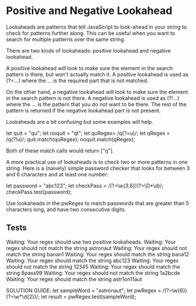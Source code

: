 # Positive and Negative Lookahead

Lookaheads are patterns that tell JavaScript to look-ahead in your string to check for patterns further along. This can be useful when you want to search for multiple patterns over the same string.

There are two kinds of lookaheads: positive lookahead and negative lookahead.

A positive lookahead will look to make sure the element in the search pattern is there, but won't actually match it. A positive lookahead is used as (?=...) where the ... is the required part that is not matched.

On the other hand, a negative lookahead will look to make sure the element in the search pattern is not there. A negative lookahead is used as (?!...) where the ... is the pattern that you do not want to be there. The rest of the pattern is returned if the negative lookahead part is not present.

Lookaheads are a bit confusing but some examples will help.

let quit = "qu";
let noquit = "qt";
let quRegex= /q(?=u)/;
let qRegex = /q(?!u)/;
quit.match(quRegex);
noquit.match(qRegex);

Both of these match calls would return ["q"].

A more practical use of lookaheads is to check two or more patterns in one string. Here is a (naively) simple password checker that looks for between 3 and 6 characters and at least one number:

let password = "abc123";
let checkPass = /(?=\w{3,6})(?=\D\*\d)/;
checkPass.test(password);

Use lookaheads in the pwRegex to match passwords that are greater than 5 characters long, and have two consecutive digits.

## Tests

Waiting: Your regex should use two positive lookaheads.
Waiting: Your regex should not match the string astronaut
Waiting: Your regex should not match the string banan1
Waiting: Your regex should match the string bana12
Waiting: Your regex should match the string abc123
Waiting: Your regex should not match the string 12345
Waiting: Your regex should match the string 8pass99
Waiting: Your regex should not match the string 1a2bcde
Waiting: Your regex should match the string astr1on11aut

SOLUTION GUIDE:
let sampleWord = "astronaut";
let pwRegex = /(?=\w{6})(?=\w\*\d{2})/;
let result = pwRegex.test(sampleWord);
